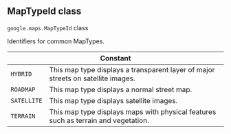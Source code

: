 <h2 id="MapTypeId"> MapTypeId class </h2><p>
<code><span itemprop="path">google.maps</span>.<span itemprop="name">MapTypeId</span></code>
class
</p><p>Identifiers for common MapTypes.</p><div class="devsite-table-wrapper"><table class="constants responsive" summary="class MapTypeId - Constants">
<thead>
<tr><th colspan="2">Constant</th>
</tr></thead>
<tbody>
<tr>
<td><code><span>HYBRID</span></code></td>
<td>This map type displays a transparent layer of major streets on satellite images.</td>
</tr>
<tr>
<td><code><span>ROADMAP</span></code></td>
<td>This map type displays a normal street map.</td>
</tr>
<tr>
<td><code><span>SATELLITE</span></code></td>
<td>This map type displays satellite images.</td>
</tr>
<tr>
<td><code><span>TERRAIN</span></code></td>
<td>This map type displays maps with physical features such as terrain and vegetation.</td>
</tr>
</tbody>
</table></div>